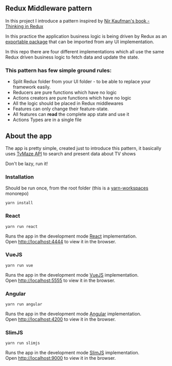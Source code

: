 ## Redux Middleware pattern

In this project I introduce a pattern inspired by [Nir Kaufman's book - Thinking in Redux](https://leanpub.com/thinking-in-Redux) <br />

In this practice the application business logic is being driven by Redux as an [exportable package](./redux-logic-layer/index.js) that can be imported from any UI implementation. <br />

In this repo there are four different implementations which all use the same Redux driven business logic to fetch data and update the state. 

### This pattern has few simple ground rules:

- Split Redux folder from your UI folder - to be able to replace your framework easily.
- Reducers are pure functions which have no logic
- Actions creators are pure functions which have no logic
- All the logic should be placed in Redux middlewares
- Features can only change their feature-state.
- All features can <b>read</b> the complete app state and use it 
- Actions Types are in a single file


## About the app

The app is pretty simple, created just to introduce this pattern, it basically 
uses [TvMaze API](http://www.tvmaze.com/) to search and present data about TV shows

Don't be lazy, run it!

### Installation
Should be run once, from the root folder (this is a [yarn-workspaces](https://yarnpkg.com/lang/en/docs/workspaces/) monorepo)
```
yarn install
```

### React
```
yarn run react
```

Runs the app in the development mode [React](https://reactjs.org/) implementation.<br>
Open [http://localhost:4444](http://localhost:4444) to view it in the browser.

### VueJS
```
yarn run vue
```

Runs the app in the development mode [VueJS](https://vuejs.org/) implementation.<br>
Open [http://localhost:5555](http://localhost:5555) to view it in the browser.


### Angular
```
yarn run angular
```

Runs the app in the development mode [Angular](https://angular.io/) implementation.<br>
Open [http://localhost:4200](http://localhost:4200) to view it in the browser.

### SlimJS
```
yarn run slimjs
```

Runs the app in the development mode [SlimJS](http://slimjs.com) implementation.<br>
Open [http://localhost:9000](http://localhost:9000) to view it in the browser.


